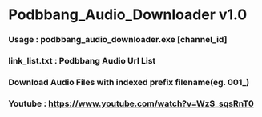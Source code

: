 # Podbbang_Audio_Downloader v1.0
### Usage : podbbang_audio_downloader.exe [channel_id]
### link_list.txt : Podbbang Audio Url List
### Download Audio Files with indexed prefix filename(eg. 001_)
### Youtube : https://www.youtube.com/watch?v=WzS_sqsRnT0
